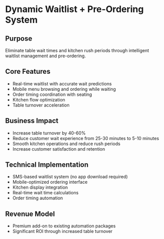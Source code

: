 # Dynamic Waitlist + Pre-Ordering System

## Purpose
Eliminate table wait times and kitchen rush periods through intelligent waitlist management and pre-ordering.

## Core Features
- Real-time waitlist with accurate wait predictions
- Mobile menu browsing and ordering while waiting
- Order timing coordination with seating
- Kitchen flow optimization
- Table turnover acceleration

## Business Impact
- Increase table turnover by 40-60%
- Reduce customer wait experience from 25-30 minutes to 5-10 minutes
- Smooth kitchen operations and reduce rush periods
- Increase customer satisfaction and retention

## Technical Implementation
- SMS-based waitlist system (no app download required)
- Mobile-optimized ordering interface
- Kitchen display integration
- Real-time wait time calculations
- Order timing automation

## Revenue Model
- Premium add-on to existing automation packages
- Significant ROI through increased table turnover